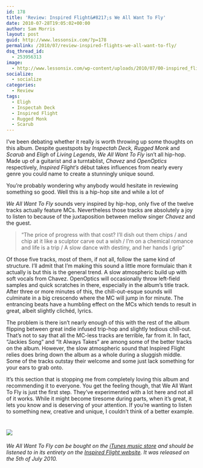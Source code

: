 ```yaml
---
id: 178
title: 'Review: Inspired Flight&#8217;s We All Want To Fly'
date: 2010-07-28T19:05:02+00:00
author: Sam Morris
layout: post
guid: http://www.lessonsix.com/?p=178
permalink: /2010/07/review-inspired-flights-we-all-want-to-fly/
dsq_thread_id:
  - 253956313
image:
  - http://www.lessonsix.com/wp-content/uploads/2010/07/00-inspired_flight-we_all_want_to_fly-2010-ftd.jpg
socialize:
  - socialize
categories:
  - Review
tags:
  - Eligh
  - Inspectah Deck
  - Inspired Flight
  - Rugged Monk
  - Scarub
---
```

I&#8217;ve been debating whether it really is worth throwing up some thoughts on this album. Despite guestspots by _Inspectah Deck, Rugged Monk_ and _Scarub_ and _Eligh_ of _Living Legends_, _We All Want To Fly_ isn&#8217;t all hip-hop. Made up of a guitarist and a turntablist, _Chavez_ and _OpenOptics_ respectively, _Inspired Flight&#8217;s_ début takes influences from nearly every genre you could name to create a stunningly unique sound.

<!--more-->You&#8217;re probably wondering why anybody would hesitate in reviewing something so good. Well this is a hip-hop site and while a lot of 

_We All Want To Fly_ sounds very inspired by hip-hop, only five of the twelve tracks actually feature MCs. Nevertheless those tracks are absolutely a joy to listen to because of the juxtaposition between mellow singer _Chavez_ and the guest.

> &#8220;The price of progress with that cost? I&#8217;ll dish out them chips / and chip at it like a sculptor carve out a wish / I&#8217;m on a chemical romance and life is a trip / A slow dance with destiny, and her hands I grip&#8221;

Of those five tracks, most of them, if not all, follow the same kind of structure. I&#8217;ll admit that I&#8217;m making this sound a little more formulaic than it actually is but this is the general trend. A slow atmospheric build up with soft vocals from Chavez. OpenOptics will occasionally throw left-field samples and quick scratches in there, especially in the album&#8217;s title track. After three or more minutes of this, the chill-out-esque sounds will culminate in a big crescendo where the MC will jump in for minute. The entrancing beats have a humbling effect on the MCs which tends to result in great, albeit slightly clichéd, lyrics.

The problem is there isn&#8217;t nearly enough of this with the rest of the album flipping between great indie infused trip-hop and slightly tedious chill-out. That&#8217;s not to say that all the MC-less tracks are terrible, far from it. In fact, &#8220;Jackies Song&#8221; and &#8220;It Always Takes&#8221; are among some of the better tracks on the album. However, the slow atmospheric sound that Inspired Flight relies does bring down the album as a whole during a sluggish middle. Some of the tracks outstay their welcome and some just lack something for your ears to grab onto.

It&#8217;s this section that is stopping me from completely loving this album and recommending it to everyone. You get the feeling though, that We All Want To Fly is just the first step. They&#8217;ve experimented with a lot here and not all of it works. While it might become tiresome during parts, when it&#8217;s great, it lets you know and is deserving of your attention. If you&#8217;re wanting to listen to something new, creative and unique, I couldn&#8217;t think of a better example.

# ![](http://www.lessonsix.com/wp-content/themes/lessonsix/images/review_three.png)

_We All Want To Fly can be bought on the [iTunes music store](http://itunes.apple.com/gb/album/we-all-want-to-fly/id380653964) and should be listened to in its entirety on the [Inspired Flight website](http://www.inspiredflightmusic.com/stream-box.html). It was released on the 5th of July 2010._